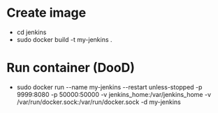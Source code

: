 # Create image
* cd jenkins
* sudo docker build -t my-jenkins .

# Run container (DooD)
* sudo docker run --name my-jenkins --restart unless-stopped -p 9999:8080 -p 50000:50000 -v jenkins_home:/var/jenkins_home -v /var/run/docker.sock:/var/run/docker.sock -d my-jenkins